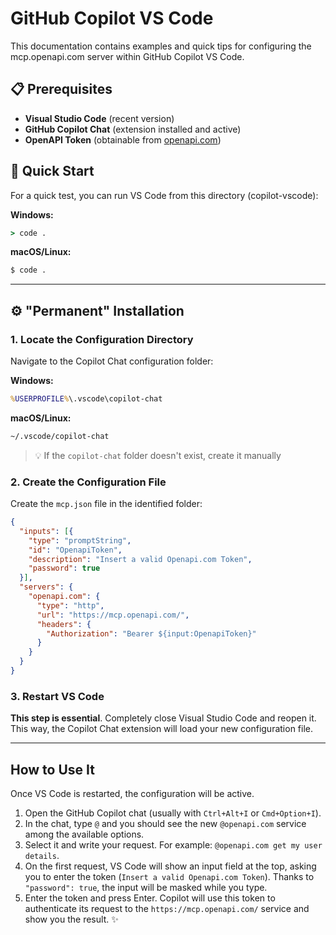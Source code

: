 # GitHub Copilot VS Code
This documentation contains examples and quick tips for configuring the mcp.openapi.com server
within GitHub Copilot VS Code.

## 📋 Prerequisites

- **Visual Studio Code** (recent version)
- **GitHub Copilot Chat** (extension installed and active)
- **OpenAPI Token** (obtainable from [openapi.com](https://openapi.com))

## 🚀 Quick Start

For a quick test, you can run VS Code from this directory (copilot-vscode):

**Windows:**
```cmd
> code .
```

**macOS/Linux:**
```bash
$ code .
```
---

## ⚙️ "Permanent" Installation

### 1. Locate the Configuration Directory

Navigate to the Copilot Chat configuration folder:

**Windows:**
```cmd
%USERPROFILE%\.vscode\copilot-chat
```

**macOS/Linux:**
```bash
~/.vscode/copilot-chat
```

> 💡 If the `copilot-chat` folder doesn't exist, create it manually

### 2. Create the Configuration File

Create the `mcp.json` file in the identified folder:

````json
{
  "inputs": [{
    "type": "promptString",
    "id": "OpenapiToken",
    "description": "Insert a valid Openapi.com Token",
    "password": true
  }],
  "servers": {
    "openapi.com": {
      "type": "http",
      "url": "https://mcp.openapi.com/",
      "headers": {
        "Authorization": "Bearer ${input:OpenapiToken}"
      }
    }
  }
}
````

### 3. Restart VS Code

**This step is essential**. Completely close Visual Studio Code and reopen it. This way, the Copilot Chat extension will load your new configuration file.

---

## How to Use It

Once VS Code is restarted, the configuration will be active.

1.  Open the GitHub Copilot chat (usually with `Ctrl+Alt+I` or `Cmd+Option+I`).
2.  In the chat, type `@` and you should see the new `@openapi.com` service among the available options.
3.  Select it and write your request. For example: `@openapi.com get my user details`.
4.  On the first request, VS Code will show an input field at the top, asking you to enter the token (`Insert a valid Openapi.com Token`). Thanks to `"password": true`, the input will be masked while you type.
5.  Enter the token and press Enter. Copilot will use this token to authenticate its request to the `https://mcp.openapi.com/` service and show you the result. ✨